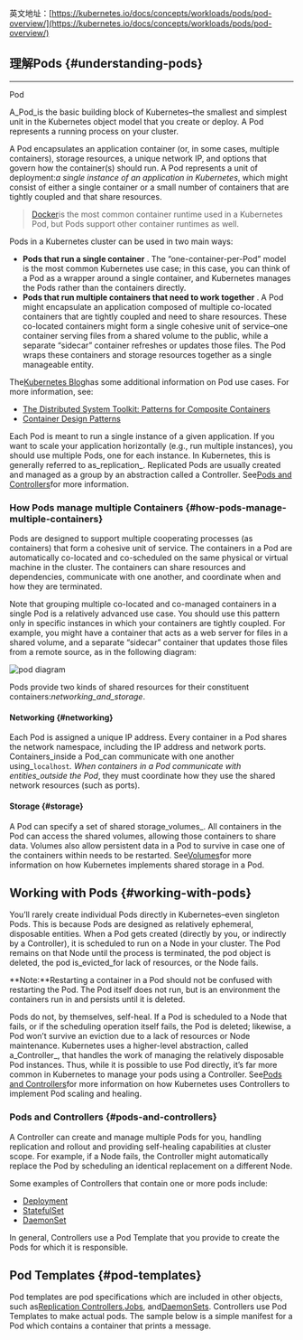英文地址：[https://kubernetes.io/docs/concepts/workloads/pods/pod-overview/](https://kubernetes.io/docs/concepts/workloads/pods/pod-overview/)

## 理解Pods {#understanding-pods}

---

Pod



A\_Pod\_is the basic building block of Kubernetes–the smallest and simplest unit in the Kubernetes object model that you create or deploy. A Pod represents a running process on your cluster.

A Pod encapsulates an application container \(or, in some cases, multiple containers\), storage resources, a unique network IP, and options that govern how the container\(s\) should run. A Pod represents a unit of deployment:_a single instance of an application in Kubernetes_, which might consist of either a single container or a small number of containers that are tightly coupled and that share resources.

> [Docker](https://www.docker.com/)is the most common container runtime used in a Kubernetes Pod, but Pods support other container runtimes as well.

Pods in a Kubernetes cluster can be used in two main ways:

* **Pods that run a single container**
  . The “one-container-per-Pod” model is the most common Kubernetes use case; in this case, you can think of a Pod as a wrapper around a single container, and Kubernetes manages the Pods rather than the containers directly.
* **Pods that run multiple containers that need to work together**
  . A Pod might encapsulate an application composed of multiple co-located containers that are tightly coupled and need to share resources. These co-located containers might form a single cohesive unit of service–one container serving files from a shared volume to the public, while a separate “sidecar” container refreshes or updates those files. The Pod wraps these containers and storage resources together as a single manageable entity.

The[Kubernetes Blog](http://blog.kubernetes.io/)has some additional information on Pod use cases. For more information, see:

* [The Distributed System Toolkit: Patterns for Composite Containers](http://blog.kubernetes.io/2015/06/the-distributed-system-toolkit-patterns.html)
* [Container Design Patterns](http://blog.kubernetes.io/2016/06/container-design-patterns.html)

Each Pod is meant to run a single instance of a given application. If you want to scale your application horizontally \(e.g., run multiple instances\), you should use multiple Pods, one for each instance. In Kubernetes, this is generally referred to as_replication_. Replicated Pods are usually created and managed as a group by an abstraction called a Controller. See[Pods and Controllers](https://kubernetes.io/docs/concepts/workloads/pods/pod-overview/#pods-and-controllers)for more information.

### How Pods manage multiple Containers {#how-pods-manage-multiple-containers}

Pods are designed to support multiple cooperating processes \(as containers\) that form a cohesive unit of service. The containers in a Pod are automatically co-located and co-scheduled on the same physical or virtual machine in the cluster. The containers can share resources and dependencies, communicate with one another, and coordinate when and how they are terminated.

Note that grouping multiple co-located and co-managed containers in a single Pod is a relatively advanced use case. You should use this pattern only in specific instances in which your containers are tightly coupled. For example, you might have a container that acts as a web server for files in a shared volume, and a separate “sidecar” container that updates those files from a remote source, as in the following diagram:

![](https://d33wubrfki0l68.cloudfront.net/aecab1f649bc640ebef1f05581bfcc91a48038c4/728d6/images/docs/pod.svg "pod diagram")

Pods provide two kinds of shared resources for their constituent containers:_networking\_and\_storage_.

#### Networking {#networking}

Each Pod is assigned a unique IP address. Every container in a Pod shares the network namespace, including the IP address and network ports. Containers_inside a Pod\_can communicate with one another using_`localhost`_. When containers in a Pod communicate with entities\_outside the Pod_, they must coordinate how they use the shared network resources \(such as ports\).

#### Storage {#storage}

A Pod can specify a set of shared storage_volumes_. All containers in the Pod can access the shared volumes, allowing those containers to share data. Volumes also allow persistent data in a Pod to survive in case one of the containers within needs to be restarted. See[Volumes](https://kubernetes.io/docs/concepts/storage/volumes/)for more information on how Kubernetes implements shared storage in a Pod.

## Working with Pods {#working-with-pods}

You’ll rarely create individual Pods directly in Kubernetes–even singleton Pods. This is because Pods are designed as relatively ephemeral, disposable entities. When a Pod gets created \(directly by you, or indirectly by a Controller\), it is scheduled to run on a Node in your cluster. The Pod remains on that Node until the process is terminated, the pod object is deleted, the pod is\_evicted\_for lack of resources, or the Node fails.

**Note:**Restarting a container in a Pod should not be confused with restarting the Pod. The Pod itself does not run, but is an environment the containers run in and persists until it is deleted.

Pods do not, by themselves, self-heal. If a Pod is scheduled to a Node that fails, or if the scheduling operation itself fails, the Pod is deleted; likewise, a Pod won’t survive an eviction due to a lack of resources or Node maintenance. Kubernetes uses a higher-level abstraction, called a_Controller_, that handles the work of managing the relatively disposable Pod instances. Thus, while it is possible to use Pod directly, it’s far more common in Kubernetes to manage your pods using a Controller. See[Pods and Controllers](https://kubernetes.io/docs/concepts/workloads/pods/pod-overview/#pods-and-controllers)for more information on how Kubernetes uses Controllers to implement Pod scaling and healing.

### Pods and Controllers {#pods-and-controllers}

A Controller can create and manage multiple Pods for you, handling replication and rollout and providing self-healing capabilities at cluster scope. For example, if a Node fails, the Controller might automatically replace the Pod by scheduling an identical replacement on a different Node.

Some examples of Controllers that contain one or more pods include:

* [Deployment](https://kubernetes.io/docs/concepts/workloads/controllers/deployment/)
* [StatefulSet](https://kubernetes.io/docs/concepts/workloads/controllers/statefulset/)
* [DaemonSet](https://kubernetes.io/docs/concepts/workloads/controllers/daemonset/)

In general, Controllers use a Pod Template that you provide to create the Pods for which it is responsible.

## Pod Templates {#pod-templates}

Pod templates are pod specifications which are included in other objects, such as[Replication Controllers](https://kubernetes.io/docs/concepts/workloads/controllers/replicationcontroller/),[Jobs](https://kubernetes.io/docs/concepts/jobs/run-to-completion-finite-workloads/), and[DaemonSets](https://kubernetes.io/docs/concepts/workloads/controllers/daemonset/). Controllers use Pod Templates to make actual pods. The sample below is a simple manifest for a Pod which contains a container that prints a message.

